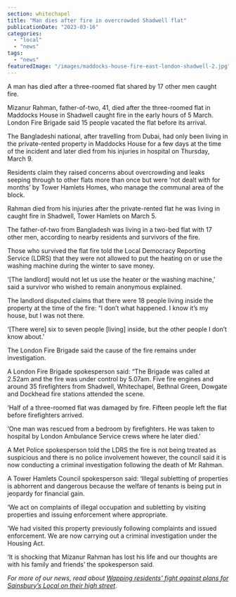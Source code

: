 ```yaml
---
section: whitechapel
title: "Man dies after fire in overcrowded Shadwell flat"
publicationDate: "2023-03-16"
categories: 
  - "local"
  - "news"
tags: 
  - "news"
featuredImage: "/images/maddocks-house-fire-east-london-shadwell-2.jpg"
---
```


A man has died after a three-roomed flat shared by 17 other men caught fire.

Mizanur Rahman, father-of-two, 41, died after the three-roomed flat in Maddocks House in Shadwell caught fire in the early hours of 5 March. London Fire Brigade said 15 people vacated the flat before its arrival.

The Bangladeshi national, after travelling from Dubai, had only been living in the private-rented property in Maddocks House for a few days at the time of the incident and later died from his injuries in hospital on Thursday, March 9.

Residents claim they raised concerns about overcrowding and leaks seeping through to other flats more than once but were ‘not dealt with for months’ by Tower Hamlets Homes, who manage the communal area of the block.

Rahman died from his injuries after the private-rented flat he was living in caught fire in Shadwell, Tower Hamlets on March 5.

The father-of-two from Bangladesh was living in a two-bed flat with 17 other men, according to nearby residents and survivors of the fire.

Those who survived the flat fire told the Local Democracy Reporting Service (LDRS) that they were not allowed to put the heating on or use the washing machine during the winter to save money.

‘\[The landlord\] would not let us use the heater or the washing machine,’ said a survivor who wished to remain anonymous explained.

The landlord disputed claims that there were 18 people living inside the property at the time of the fire: “I don’t what happened. I know it’s my house, but I was not there.

‘\[There were\] six to seven people \[living\] inside, but the other people I don’t know about.’

The London Fire Brigade said the cause of the fire remains under investigation.

A London Fire Brigade spokesperson said: “The Brigade was called at 2.52am and the fire was under control by 5.07am. Five fire engines and around 35 firefighters from Shadwell, Whitechapel, Bethnal Green, Dowgate and Dockhead fire stations attended the scene.

‘Half of a three-roomed flat was damaged by fire. Fifteen people left the flat before firefighters arrived.

‘One man was rescued from a bedroom by firefighters. He was taken to hospital by London Ambulance Service crews where he later died.’

A Met Police spokesperson told the LDRS the fire is not being treated as suspicious and there is no police involvement however, the council said it is now conducting a criminal investigation following the death of Mr Rahman.

A Tower Hamlets Council spokesperson said: ‘Illegal subletting of properties is abhorrent and dangerous because the welfare of tenants is being put in jeopardy for financial gain.

‘We act on complaints of illegal occupation and subletting by visiting properties and issuing enforcement where appropriate.

‘We had visited this property previously following complaints and issued enforcement. We are now carrying out a criminal investigation under the Housing Act.

‘It is shocking that Mizanur Rahman has lost his life and our thoughts are with his family and friends’ the spokesperson said.

_For more of our news, read about_ [_Wapping residents' fight against plans for Sainsbury’s Local on their high street_](https://whitechapellondon.co.uk/wapping-residents-fight-plans-for-sainsburys-local/).
